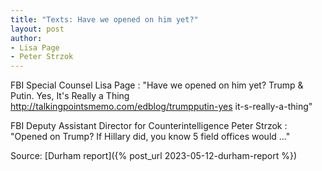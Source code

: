```yaml
---
title: "Texts: Have we opened on him yet?"
layout: post
author:
- Lisa Page
- Peter Strzok
---
```


FBI Special Counsel Lisa Page
: "Have we opened on him yet? Trump & Putin. Yes, It's Really a Thing http://talkingpointsmemo.com/edblog/trumpputin-yes­ it-s-really-a-thing"

FBI Deputy Assistant Director for Counterintelligence Peter Strzok
: "Opened on Trump? If Hillary did, you know 5 field offices would …"

Source: [Durham report]({% post_url 2023-05-12-durham-report %})
